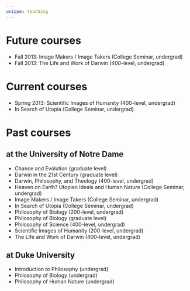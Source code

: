 ```yaml
---
unique: teaching
---
```


# Future courses

*   Fall 2013: Image Makers / Image Takers (College Seminar, undergrad)
*   Fall 2013: The Life and Work of Darwin (400-level, undergrad)


# Current courses

*   Spring 2013: Scientific Images of Humanity (400-level, undergrad)
*   In Search of Utopia (College Seminar, undergrad)


# Past courses

## at the University of Notre Dame

*   Chance and Evolution (graduate level)
*   Darwin in the 21st Century (graduate level)
*   Darwin, Philosophy, and Theology (400-level, undergrad)
*   Heaven on Earth?  Utopian Ideals and Human Nature (College Seminar, undergrad)
*   Image Makers / Image Takers (College Seminar, undergrad)
*   In Search of Utopia (College Seminar, undergrad)
*   Philosophy of Biology (200-level, undergrad)
*   Philosophy of Biology (graduate level)
*   Philosophy of Science (400-level, undergrad)
*   Scientific Images of Humanity (200-level, undergrad)
*   The Life and Work of Darwin (400-level, undergrad)

## at Duke University

*   Introduction to Philosophy (undergrad)
*   Philosophy of Biology (undergrad)
*   Philosophy of Human Nature (undergrad)
